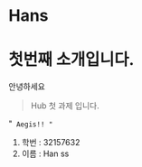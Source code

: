 ﻿# Hans
첫번째 소개입니다.
===================

안녕하세요
>Hub 첫 과제 입니다.

"`
 Aegis!!
"`

1. 학번 : 32157632
2. 이름 : Han
ss
